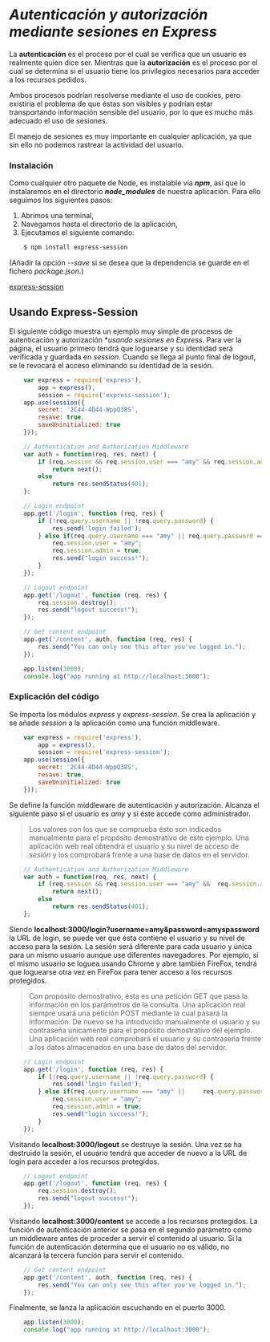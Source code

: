 # ***Autenticación y autorización mediante sesiones en Express***

La **autenticación** es el proceso por el cual se verifica que un usuario es realmente quien dice ser. Mientras que la **autorización** es el proceso por el cual se determina si el usuario tiene los privilegios necesarios para acceder a los recursos pedidos.

Ambos procesos podrían resolverse mediante el uso de cookies, pero existiría el problema de que éstas son visibles y podrían estar transportando información sensible del usuario, por lo que es mucho más adecuado el uso de sesiones.

El manejo de sesiones es muy importante en cualquier aplicación, ya que sin ello no podemos rastrear la actividad del usuario.


### Instalación

Como cualquier otro paquete de Node, es instalable vía ***npm***, así que lo instalaremos en el directorio ***node_modules*** de nuestra aplicación. Para ello seguimos los siguientes pasos:

1. Abrimos una terminal,
2. Navegamos hasta el directorio de la aplicación,
3. Ejecutamos el siguiente comando:
~~~sh
    $ npm install express-session
~~~
(Añadir la opción *--save* si se desea que la dependencia se guarde en el fichero *package.json*.)

[express-session](https://github.com/expressjs/session)


## Usando Express-Session

El siguiente código muestra un ejemplo muy simple de procesos de autenticación y autorización **usando sesiones en Express*. Para ver la página, el usuario primero tendrá que loguearse y su identidad será verificada y guardada en *session*. Cuando se llega al punto final de logout, se le revocará el acceso eliminando su identidad de la sesión.

~~~js
    var express = require('express'),
        app = express(),
        session = require('express-session');
    app.use(session({
        secret: '2C44-4D44-WppQ38S',
        resave: true,
        saveUninitialized: true
    }));

    // Authentication and Authorization Middleware
    var auth = function(req, res, next) {
        if (req.session && req.session.user === "amy" && req.session.admin)
            return next();
        else
            return res.sendStatus(401);
    };

    // Login endpoint
    app.get('/login', function (req, res) {
        if (!req.query.username || !req.query.password) {
            res.send('login failed');    
        } else if(req.query.username === "amy" || req.query.password === "amyspassword") {
            req.session.user = "amy";
            req.session.admin = true;
            res.send("login success!");
        }
    });

    // Logout endpoint
    app.get('/logout', function (req, res) {
        req.session.destroy();
        res.send("logout success!");
    });

    // Get content endpoint
    app.get('/content', auth, function (req, res) {
        res.send("You can only see this after you've logged in.");
    });

    app.listen(3000);
    console.log("app running at http://localhost:3000");
~~~

### Explicación del código

Se importa los módulos *express* y *express-session*. Se crea la aplicación y se añade *session* a la aplicación como una función middleware.

~~~js
    var express = require('express'),
        app = express(),
        session = require('express-session');
    app.use(session({
        secret: '2C44-4D44-WppQ38S',
        resave: true,
        saveUninitialized: true
    }));
~~~

Se define la función middleware de autenticación y autorización. Alcanza el siguiente paso si el usuario es *amy* y si éste accede como administrador.

>Los valores con los que se comprueba ésto son indicados manualmente para el propósito demostrativo de este ejemplo. Una aplicación web real obtendrá el usuario y su nivel de acceso de *sesión* y los comprobará frente a una base de datos en el servidor.

~~~js
    // Authentication and Authorization Middleware
    var auth = function(req, res, next) {
        if (req.session && req.session.user === "amy" &&  req.session.admin)
            return next();
        else
            return res.sendStatus(401);
    };
~~~

Siendo **localhost:3000/login?username=amy&password=amyspassword** la URL de login, se puede ver que ésta contiene el usuario y su nivel de acceso para la sesión. La sesión será diferente para cada usuario y única para un mismo usuario aunque use diferentes navegadores. Por ejemplo, si el mismo usuario se loguea usando Chrome y abre también FireFox, tendrá que loguearse otra vez en FireFox para tener acceso a los recursos protegidos.

>Con propósito demostrativo, ésta es una petición GET que pasa la información en los parámetros de la consulta. Una aplicación real siempre usará una petición POST mediante la cual pasará la información. De nuevo se ha introducido manualmente el usuario y su contraseña únicamente para el propósito demostrativo del ejemplo. Una aplicación web real comprobará el usuario y su contraseña frente a los datos almacenados en una base de datos del servidor.

~~~js
    // Login endpoint
    app.get('/login', function (req, res) {
        if (!req.query.username || !req.query.password) {
            res.send('login failed');    
        } else if(req.query.username === "amy" ||     req.query.password === "amyspassword") {
            req.session.user = "amy";
            req.session.admin = true;
            res.send("login success!");
        }
    });
~~~

Visitando **localhost:3000/logout** se destruye la sesión. Una vez se ha destruido la sesión, el usuario tendrá que acceder de nuevo a la URL de login para acceder a los recursos protegidos.

~~~js
    // Logout endpoint
    app.get('/logout', function (req, res) {
        req.session.destroy();
        res.send("logout success!");
    });
~~~

Visitando **localhost:3000/content** se accede a los recursos protegidos. La función de autenticación anterior se pasa en el segundo parámetro como un middleware antes de proceder a servir el contenido al usuario. Si la función de autenticación determina que el usuario no es válido, no alcanzará la tercera función para servir el contenido.

~~~js
    // Get content endpoint
    app.get('/content', auth, function (req, res) {
        res.send("You can only see this after you've logged in.");
    });
~~~

Finalmente, se lanza la aplicación escuchando en el puerto 3000.

~~~js
    app.listen(3000);
    console.log("app running at http://localhost:3000");
~~~

